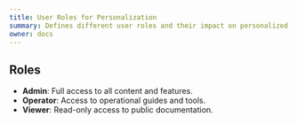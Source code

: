 ```yaml
---
title: User Roles for Personalization
summary: Defines different user roles and their impact on personalized content.
owner: docs
---
```


## Roles
- **Admin**: Full access to all content and features.
- **Operator**: Access to operational guides and tools.
- **Viewer**: Read-only access to public documentation.
